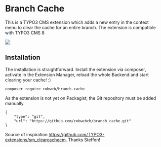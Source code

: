 Branch Cache
============

This is a TYPO3 CMS extension which adds a new entry in the context menu to
clear the cache for an entire branch. The extension is compatible with TYPO3 CMS
8

![](https://raw.github.com/cobwebch/branch_cache/master/Documentation/Screenshot.png)

Installation
------------

The installation is straightforward. Install the extension via composer,
activate in the Extension Manager, reload the whole Backend and start clearing
your cache! :)

```
composer require cobweb/branch-cache
```

As the extension is not yet on Packagist, the Git repository must be added
manually.

```
{
    "type": "git",
    "url": "https://github.com/cobwebch/branch_cache.git"
}
```

Source of inspiration https://github.com/TYPO3-extensions/sm_clearcachecm. Thanks Steffen!

